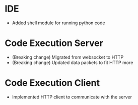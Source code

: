 # IDE
- Added shell module for running python code

# Code Execution Server
- (Breaking change) Migrated from websocket to HTTP
- (Breaking change) Updated data packets to fit HTTP more

# Code Execution Client
- Implemented HTTP client to communicate with the server
